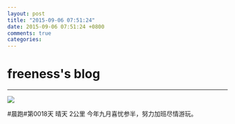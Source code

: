 ```yaml
---
layout: post
title: "2015-09-06 07:51:24"
date: 2015-09-06 07:51:24 +0800
comments: true
categories: 
---
```


# freeness's blog

----------

![](http://okqmqrbgo.bkt.clouddn.com/201509060751241.jpg)

>
\#晨跑\#第0018天 晴天 2公里 今年九月喜忧参半，努力加班尽情游玩。